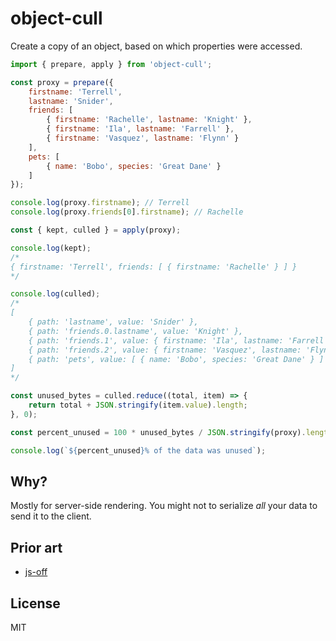 # object-cull

Create a copy of an object, based on which properties were accessed.

```js
import { prepare, apply } from 'object-cull';

const proxy = prepare({
	firstname: 'Terrell',
	lastname: 'Snider',
	friends: [
		{ firstname: 'Rachelle', lastname: 'Knight' },
		{ firstname: 'Ila', lastname: 'Farrell' },
		{ firstname: 'Vasquez', lastname: 'Flynn' }
	],
	pets: [
		{ name: 'Bobo', species: 'Great Dane' }
	]
});

console.log(proxy.firstname); // Terrell
console.log(proxy.friends[0].firstname); // Rachelle

const { kept, culled } = apply(proxy);

console.log(kept);
/*
{ firstname: 'Terrell', friends: [ { firstname: 'Rachelle' } ] }
*/

console.log(culled);
/*
[
	{ path: 'lastname', value: 'Snider' },
	{ path: 'friends.0.lastname', value: 'Knight' },
	{ path: 'friends.1', value: { firstname: 'Ila', lastname: 'Farrell' } },
	{ path: 'friends.2', value: { firstname: 'Vasquez', lastname: 'Flynn' } },
	{ path: 'pets', value: [ { name: 'Bobo', species: 'Great Dane' } ] }
]
*/

const unused_bytes = culled.reduce((total, item) => {
	return total + JSON.stringify(item.value).length;
}, 0);

const percent_unused = 100 * unused_bytes / JSON.stringify(proxy).length;

console.log(`${percent_unused}% of the data was unused`);
```


## Why?

Mostly for server-side rendering. You might not to serialize *all* your data to send it to the client.


## Prior art

* [js-off](https://github.com/reconbot/js-off)


## License

MIT